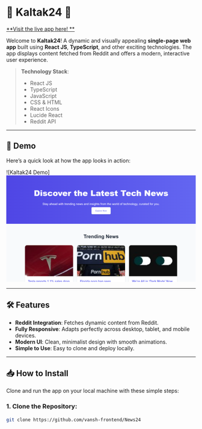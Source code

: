 # 🌟 **Kaltak24** 🌟
[**Visit the live app here! **](https://kaltak24.vercel.app)

Welcome to **Kaltak24**! A dynamic and visually appealing **single-page web app** built using **React JS**, **TypeScript**, and other exciting technologies. The app displays content fetched from Reddit and offers a modern, interactive user experience.

> **Technology Stack**:
> - React JS
> - TypeScript
> - JavaScript
> - CSS & HTML
> - React Icons
> - Lucide React
> - Reddit API

---

## 🚀 **Demo**

Here’s a quick look at how the app looks in action:

![Kaltak24 Demo]![alt text](image.png)

---

## 🛠️ **Features**

- **Reddit Integration**: Fetches dynamic content from Reddit.
- **Fully Responsive**: Adapts perfectly across desktop, tablet, and mobile devices.
- **Modern UI**: Clean, minimalist design with smooth animations.
- **Simple to Use**: Easy to clone and deploy locally.

---

## 📥 **How to Install**

Clone and run the app on your local machine with these simple steps:

### 1. **Clone the Repository**:

```bash
git clone https://github.com/vansh-frontend/News24
